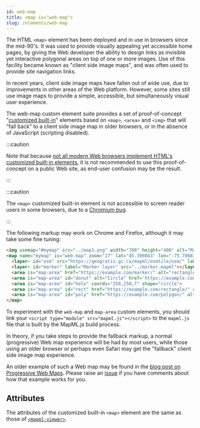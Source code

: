 ```yaml
---
id: web-map
title: <map is="web-map">
slug: /elements/web-map
---
```


The HTML `<map>` element has been deployed and in use in browsers since the mid-90's. It was used to provide visually appealing yet accessible home pages, by giving the Web developer the ability to design links as invisible yet interactive polygonal areas on top of one or more images.  Use of this facility became known as "client side image maps", and was often used to provide site navigation links.

In recent years, client side image maps have fallen out of wide use, due to improvements in other areas of the Web platform.  However, some sites still use image maps to provide a simple, accessible, but simultaneously visual user experience.

The web-map custom element suite provides a set of proof-of-concept "[customized built-in](https://developer.mozilla.org/en-US/docs/Web/Web_Components/Using_custom_elements)" elements based on `<map>`, `<area>` and `<img>` that will "fall back" to a client side image map in older browsers, or in the absence of JavaScript (scripting disabled).

:::caution

Note that because [not all modern Web browsers implement HTML's customized built-in elements](https://caniuse.com/mdn-api_customelementregistry_builtin), it is not recommended to use this proof-of-concept on a public Web site, as end-user confusion may be the result.

:::

:::caution

The `<map>` customized built-in element is not accessible to screen reader users in some browsers, due to a [Chromium bug](https://bugs.chromium.org/p/chromium/issues/detail?id=1208405).

:::

The following markup may work on Chrome and Firefox, although it may take some fine tuning:

```html
<img usemap="#mymap" src="../map1.png" width="700" height="400" alt="Map area">
<map name="mymap" is="web-map" zoom="17" lat="45.398043" lon="-75.70683" controls>
  <layer- id="osm" src="https://geogratis.gc.ca/mapml/osmtile/osm/" label="Open Street Map" checked></layer->
  <layer- id="marker" label="Marker layer" src="../marker.mapml"></layer->
  <area is="map-area" href="https://example.com/marker/" alt="rectangle" coords="255,145,275,190" shape="rect">
  <area is="map-area" id="donut" alt="Circle" href='https://example.com/circle/' coords="250,250,25" shape="circle">
  <area is="map-area" id="hole" coords="250,250,7" shape="circle">
  <area is="map-area" id="rect" href="https://example.com/rectangle/" alt="Rectangle" coords="345,290,415,320" shape="rect">
  <area is="map-area" id="poly" href="https://example.com/polygon/" alt="Polygon" coords="392,116,430,100,441,128,405,145" shape="poly">
</map>
```

To experiment with the `web-map` and `map-area` custom elements, you should link your `<script type="module" src="mapml.js"></script>` to the `mapml.js` file that is built by the MapML.js build process.

In theory, if you take steps to provide the fallback markup, a normal (progressive) Web map experience will be had by most users, while those using an older browser or perhaps even Safari may get the "fallback" client side image map experience.  

An older example of such a Web map may be found in the [blog post on Progressive Web Maps](https://maps4html.org/MapML.js/blog/progressive-web-maps.html).  Please raise an [issue](https://github.com/Maps4HTML/MapML.js/issues) if you have comments about how that example works for you.

## Attributes

The attributes of the customized built-in `<map>` element are the same as those of [`<mapml-viewer>`](mapml-viewer).

